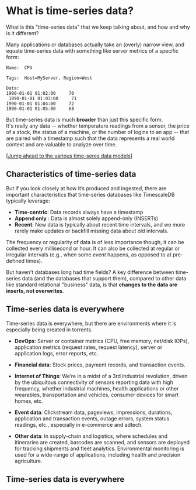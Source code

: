 # What is time-series data?

What is this "time-series data" that we keep talking about, and how and why is it different?

Many applications or databases actually take an (overly) narrow view, and equate time-series data with something like server metrics of a specific form:

```
Name:  CPU

Tags:  Host=MyServer, Region=West

Data:
1990-01-01 01:02:00     70
 1990-01-01 01:03:00     71
1990-01-01 01:04:00     72
1990-01-01 01:05:00     68
```

But time-series data is much **broader** than just this specific form.  
It's really any data -- whether temperature readings from a sensor,
the price of a stock, the status of a machine, or the number of logins
to an app -- that are paired with a timestamp such that the data
represents a real world context and are valuable to analyze over time.

[[Jump ahead to the various time-seres data models](/data-model)]

## Characteristics of time-series data

But if you look closely at how it’s produced and ingested, there are important characteristics that time-series databases like TimescaleDB typically leverage:

- **Time-centric**: Data records always have a timestamp
- **Append only** : Data is almost solely append-only (INSERTs)
- **Recent**: New data is typically about recent time intervals, and we
more rarely make updates or backfill missing data about old intervals.

The frequency or regularity of data is of less importance though; it can be
collected every millisecond or hour.  It can also be collected at regular or
irregular intervals (e.g., when some *event* happens, as opposed to at
pre-defined times).

But haven't databases long had time fields?  A key difference between
time-series data (and the databases that support them), compared to other
data like standard relational "business" data, is that **changes to the
data are inserts, not overwrites**.

## Time-series data is everywhere

Time-series data is everywhere, but there are environments where it is especially being created in torrents.

- **DevOps**: Server or container metrics (CPU, free memory, net/disk IOPs), application metrics (request rates, request latency), server or application logs, error reports, etc.

- **Financial data**: Stock prices, payment records, and transaction events.

- **Internet of Things**: We’re in a midst of a 3rd industrial revolution,
driven by the ubiquitous connectivity of sensors reporting data with high
frequency, whether industrial machines, health applications or other wearables,
transportation and vehicles, consumer devices for smart homes, etc.

- **Event data**: Clickstream data, pageviews, impressions, durations, application and transaction events, outage errors, system status readings, etc., especially in e-commerce and adtech.

- **Other data**: In supply-chain and logistics, where schedules and
itineraries are created, barcodes are scanned, and sensors are deployed for
tracking shipments and fleet analytics.  Environmental monitoring is used for a
wide-range of applications, including health and precision agriculture.

## Time-series data is everywhere
